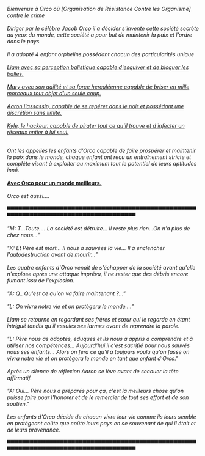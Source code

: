 *Bienvenue à Orco où [Organisation de Résistance Contre les Organisme] contre le crime*  
<br>
*Diriger par le célèbre Jacob Orco il a décider s'invente cette société secrète au yeux du monde, cette société a pour but de maintenir la paix et l'ordre dans le pays.*  
<br>
*Il a adopté 4 enfant orphelins possédant chacun des particularités unique*  <br>
<br>
<u>*Liam avec sa perception balistique capable d'esquiver et de bloquer les balles.*
</u>  
<br>
<u>*Mary avec son agilité et sa force herculéenne capable de briser en mille morceaux tout objet d'un seule coup.*
</u>  
<br>
<u>*Aaron l'assassin, capable de se repérer dans le noir et possédant une discrétion sans limite.*
</u>  
<br>
<u>*Kyle, le hackeur, capable de pirater tout ce qu'il trouve et d'infecter un réseaux entier à lui seul.</u>*  
<br>

*Ont les appelles les enfants d'Orco capable de faire prospérer et maintenir la paix dans le monde, chaque enfant ont reçu un entraînement stricte et complète visant à exploiter au maximum tout le potentiel de leurs aptitudes inné.*  
<br>
**<u>Avec Orco pour un monde meilleurs.</u>**  
<br>
*Orco est aussi....*  
<br>
**▀▀▀▀▀▀▀▀▀▀▀▀▀▀▀▀▀▀▀▀▀▀▀▀▀▀▀▀▀▀▀▀▀▀▀▀▀▀▀▀▀▀▀▀▀▀▀▀▀▀▀▀▀▀▀▀▀▀▀▀▀▀▀▀▀▀▀▀▀▀▀▀▀▀▀▀▀▀▀▀▀▀▀▀**  
<br>
*"M: T...Toute.... La société est détruite... Il reste plus rien...On n'a plus de chez nous..."*  
<br>
*"K: Et Père est mort... Il nous a sauvées la vie... Il a enclencher l'autodestruction avant de mourir..."*  
<br>
*Les quatre enfants d'Orco venait de s'échapper de la société avant qu'elle n'explose après une attaque imprévu, il ne rester que des débris encore fumant issu de l'explosion.*  
<br>
*"A: Q.. Qu'est ce qu'on va faire maintenant ?..."*  
<br>
*"L: On vivra notre vie et on protègera le monde...."*  
<br>
*Liam se retourne en regardant ses frères et sœur qui le regarde en étant intrigué tandis qu'il essuies ses larmes avant de reprendre la parole.*  
<br>
*"L: Père nous as adoptés, éduqués et ils nous a appris à comprendre et à utiliser nos compétences... Aujourd'hui il c'est sacrifié pour nous sauvés nous ses enfants... Alors on fera ce qu'il a toujours voulu qu'on fasse on vivra notre vie et on protègera le monde en tant que enfant d'Orco."*  
<br>
*Après un silence de réflexion Aaron se lève avant de secouer la tête affirmatif.*  
<br>
*"A: Oui... Père nous a préparés pour ça, c'est la meilleurs chose qu'on puisse faire pour l'honorer et de le remercier de tout ses effort et de son soutien."*  
<br>
*Les enfants d'Orco décide de chacun vivre leur vie comme ils leurs semble en protégeant coûte que coûte leurs pays en se souvenant de qui il était et de leurs provenance.*  
<br>
**▀▀▀▀▀▀▀▀▀▀▀▀▀▀▀▀▀▀▀▀▀▀▀▀▀▀▀▀▀▀▀▀▀▀▀▀▀▀▀▀▀▀▀▀▀▀▀▀▀▀▀▀▀▀▀▀▀▀▀▀▀▀▀▀▀▀▀▀▀▀▀▀▀▀▀▀▀▀▀▀▀▀▀▀**

